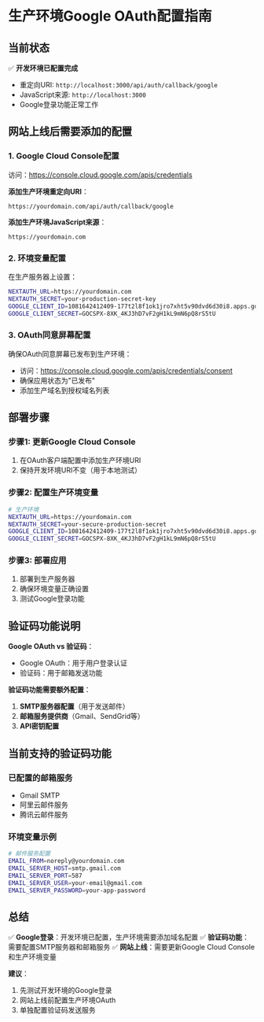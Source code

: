 # 生产环境Google OAuth配置指南

## 当前状态
✅ **开发环境已配置完成**
- 重定向URI: `http://localhost:3000/api/auth/callback/google`
- JavaScript来源: `http://localhost:3000`
- Google登录功能正常工作

## 网站上线后需要添加的配置

### 1. Google Cloud Console配置
访问：https://console.cloud.google.com/apis/credentials

**添加生产环境重定向URI**：
```
https://yourdomain.com/api/auth/callback/google
```

**添加生产环境JavaScript来源**：
```
https://yourdomain.com
```

### 2. 环境变量配置
在生产服务器上设置：
```bash
NEXTAUTH_URL=https://yourdomain.com
NEXTAUTH_SECRET=your-production-secret-key
GOOGLE_CLIENT_ID=1081642412409-177t2l8f1ok1jro7xht5v90dvd6d30i8.apps.googleusercontent.com
GOOGLE_CLIENT_SECRET=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5tU
```

### 3. OAuth同意屏幕配置
确保OAuth同意屏幕已发布到生产环境：
- 访问：https://console.cloud.google.com/apis/credentials/consent
- 确保应用状态为"已发布"
- 添加生产域名到授权域名列表

## 部署步骤

### 步骤1: 更新Google Cloud Console
1. 在OAuth客户端配置中添加生产环境URI
2. 保持开发环境URI不变（用于本地测试）

### 步骤2: 配置生产环境变量
```bash
# 生产环境
NEXTAUTH_URL=https://yourdomain.com
NEXTAUTH_SECRET=your-secure-production-secret
GOOGLE_CLIENT_ID=1081642412409-177t2l8f1ok1jro7xht5v90dvd6d30i8.apps.googleusercontent.com
GOOGLE_CLIENT_SECRET=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5tU
```

### 步骤3: 部署应用
1. 部署到生产服务器
2. 确保环境变量正确设置
3. 测试Google登录功能

## 验证码功能说明

**Google OAuth vs 验证码**：
- Google OAuth：用于用户登录认证
- 验证码：用于邮箱发送功能

**验证码功能需要额外配置**：
1. **SMTP服务器配置**（用于发送邮件）
2. **邮箱服务提供商**（Gmail、SendGrid等）
3. **API密钥配置**

## 当前支持的验证码功能

### 已配置的邮箱服务
- Gmail SMTP
- 阿里云邮件服务
- 腾讯云邮件服务

### 环境变量示例
```bash
# 邮件服务配置
EMAIL_FROM=noreply@yourdomain.com
EMAIL_SERVER_HOST=smtp.gmail.com
EMAIL_SERVER_PORT=587
EMAIL_SERVER_USER=your-email@gmail.com
EMAIL_SERVER_PASSWORD=your-app-password
```

## 总结

✅ **Google登录**：开发环境已配置，生产环境需要添加域名配置
✅ **验证码功能**：需要配置SMTP服务器和邮箱服务
✅ **网站上线**：需要更新Google Cloud Console和生产环境变量

**建议**：
1. 先测试开发环境的Google登录
2. 网站上线前配置生产环境OAuth
3. 单独配置验证码发送服务
